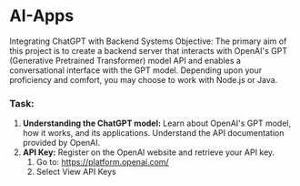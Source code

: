 # AI-Apps
Integrating ChatGPT with Backend Systems
Objective: The primary aim of this project is to create a backend server that interacts with OpenAI's GPT (Generative Pretrained Transformer) model API and enables a conversational interface with the GPT model. Depending upon your proficiency and comfort, you may choose to work with Node.js or Java.

### **Task:**

1. **Understanding the ChatGPT model:** Learn about OpenAI's GPT model, how it works, and its applications. Understand the API documentation provided by OpenAI.
2. **API Key:** Register on the OpenAI website and retrieve your API key.
    1. Go to: https://platform.openai.com/
    2. Select View API Keys
